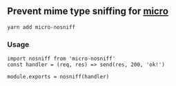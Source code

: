 ## Prevent mime type sniffing for [micro](https://github.com/zeit/micro/)

```
yarn add micro-nosniff
```

### Usage

```
import nosniff from 'micro-nosniff'
const handler = (req, res) => send(res, 200, 'ok!')

module.exports = nosniff(handler)
```
